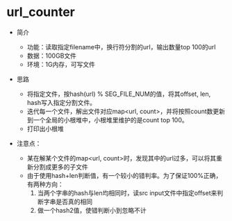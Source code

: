 # url_counter
* 简介
    * 功能：读取指定filename中，换行符分割的url，输出数量top 100的url  
    * 数据：100GB文件  
    * 环境：1G内存，可写文件
* 思路
    * 将指定文件，按hash(url) % SEG_FILE_NUM的值，将其offset, len, hash写入指定分割文件。  
    * 迭代每一个文件，解出文件对应map<url, count>，并将按照count数更新到一个全局的小根堆中，小根堆里维护的是count top 100。
    * 打印出小根堆

* 注意点：
    * 某在解某个文件的map<url, count>时，发现其中的url过多，可以将其重新分割成更多的子文件
    * 由于使用hash+len判断值，有一个较小的错判率。为了保证100%正确，有两种方向：
        1. 当两个字串的hash与len均相同时，读src input文件中指定offset来判断字串是否真的相同
        2. 做一个hash2值，使错判断小到忽略不计

